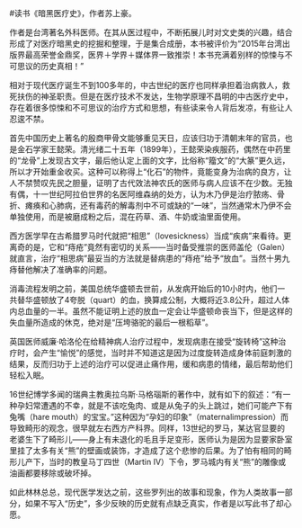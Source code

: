\#读书《暗黑医疗史》，作者苏上豪。

作者是台湾著名外科医师。在其从医过程中，不断拓展儿时对文史类的兴趣，结合形成了对医疗暗黑史的挖掘和整理，于是集合成册，本书被评价为“2015年台湾出版界最高荣誉金鼎奖，医界＋学界＋媒体界一致推崇！本书充满着别样的惊悚与不可思议的历史真相！”

相对于现代医疗诞生不到100多年的，中古世纪的医疗也同样承担着治病救人，救死扶伤的神圣职责。但是在医疗技术不发达，生物学原理不昌明的中古医疗史中，存在着很多惊悚和不可思议的治疗方式和思想，有些读来令人背后发凉，有些让人忍逡不禁。

 首先中国历史上著名的殷商甲骨文能够重见天日，应该归功于清朝末年的官员，也是金石学家王懿荣。清光绪二十五年（1899年），王懿荣染疾服药，偶然在中药里的“龙骨”上发现古文字，最后他认定上面的文字，比俗称“籀文”的“大篆”更久远，所以才开始重金收买。这种可以称得上“化石”的物件，竟能变身为治病的良方，让人不禁赞叹先民之胆量，证明了古代效法神农氏的医师与病人应该不在少数。无独有偶，十一世纪阿拉伯世界的名医阿维森纳的处方，认为木乃伊是治疗脓疡、骨折、瘫痪和心肺病，还有毒药的解毒剂中不可或缺的“一味”，当然通常木乃伊不会单独使用，而是被磨成粉之后，混在药草、酒、牛奶或油里面使用。

西方医学早在古希腊罗马时代就把“相思”（lovesickness）当成“疾病”来看待。更离奇的是，它和“痔疮”竟然有密切的关系——当时备受推崇的医师盖伦（Galen）就直言，治疗“相思病”最妥当的方法就是替病患的“痔疮”给予“放血”。当然十男九痔替他解决了准确率的问题。

消毒流程发明之前，美国总统华盛顿去世前，从发病开始后的10小时内，他们一共替华盛顿放了4夸脱（quart）的血，换算成公制，大概将近3.8公升，超过人体内总血量的一半。虽然不能证明上述的放血一定会让华盛顿命丧当下，但是这样的失血量所造成的休克，绝对是“压垮骆驼的最后一根稻草”。

英国医师威廉·哈洛伦在给精神病人治疗过程中，发现病患在接受“旋转椅”这种治疗时，会产生“愉悦”的感觉，当时并不知道这是因为过度旋转造成身体前庭刺激的结果，反而归功于上述的治疗可以促进止痛作用，缓和病患的情绪，最后帮助他们轻松入眠。

16世纪博学多闻的瑞典主教奥拉乌斯·马格瑙斯的著作中，就有如下的叙述：“有一种孕妇常遭遇的不幸，就是不该吃兔肉、或是从兔子的头上跳过，她们可能产下有兔嘴（hare mouth）的宝宝。”这种因为“孕妇的印象”（maternalimpression）而导致畸形的观念，很早就左右西方产科界。同样，13世纪的罗马，某达官显要的老婆生下了畸形儿——身上有未退化的毛且手足变形，医师认为是因为显要家卧室里挂了太多有关“熊”的壁画或装饰，才造成了这个悲惨的后果。为了怕有相同的畸形儿产下，当时的教皇马丁四世（Martin IV）下令，罗马城内有关“熊”的雕像或油画都要移除或破坏掉。

如此林林总总，现代医学发达之前，这些罗列出的故事和现象，作为人类故事一部分，如果不写入“历史”，多少反映的历史就有点缺乏真实，作者是以写此书了却心愿。